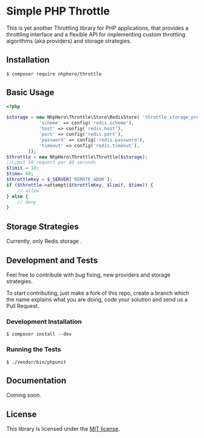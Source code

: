 # Simple PHP Throttle

This is yet another Throttling library for PHP applications, that provides a throttling interface and a flexible API for implementing custom throttling algorithms (aka providers) and storage strategies.

## Installation

```
$ composer require nhphero/throttle
```

## Basic Usage

```php
<?php

$storage = new NhpHero\Throttle\Store\RedisStore( 'throttle_storage_prefix::',[
            'scheme' => config('redis.scheme'),
            'host' => config('redis.host'),
            'port' => config('redis.port'),
            'password' => config('redis.password'),
            'timeout' => config('redis.timeout'),
        ]);
$throttle = new NhpHero\Throttle\Throttle($storage);
//Limit 10 request per 60 seconds
$limit = 10;
$time= 60;
$throttleKey = $_SERVER['REMOTE_ADDR'];
if ($throttle->attempt($throttleKey, $limit, $time)) {
    // allow
} else {
    // deny
}
```

## Storage Strategies

Currently, only Redis storage .


## Development and Tests

Feel free to contribute with bug fixing, new providers and storage strategies.

To start contributing, just make a fork of this repo, create a branch which the name explains what you are doing, code your solution and send us a Pull Request.

### Development Installation

```
$ composer install --dev
```

### Running the Tests

```
$ ./vendor/bin/phpunit
```

## Documentation

Coming soon.

## License

This library is licensed under the [MIT license](LICENSE).
